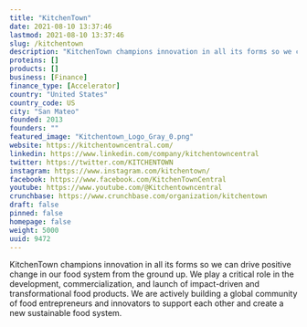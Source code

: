 ```yaml
---
title: "KitchenTown"
date: 2021-08-10 13:37:46
lastmod: 2021-08-10 13:37:46
slug: /kitchentown
description: "KitchenTown champions innovation in all its forms so we can drive positive change in our food system from the ground up. We play a critical role in the development, commercialization, and launch of impact-driven and transformational food products. We are actively building a global community of food entrepreneurs and innovators to support each other and create a new sustainable food system."
proteins: []
products: []
business: [Finance]
finance_type: [Accelerator]
country: "United States"
country_code: US
city: "San Mateo"
founded: 2013
founders: ""
featured_image: "Kitchentown_Logo_Gray_0.png"
website: https://kitchentowncentral.com/
linkedin: https://www.linkedin.com/company/kitchentowncentral
twitter: https://twitter.com/KITCHENTOWN
instagram: https://www.instagram.com/kitchentown/
facebook: https://www.facebook.com/KitchenTownCentral
youtube: https://www.youtube.com/@Kitchentowncentral
crunchbase: https://www.crunchbase.com/organization/kitchentown
draft: false
pinned: false
homepage: false
weight: 5000
uuid: 9472
---
```

KitchenTown champions innovation in all its forms so we can drive positive change in our food system from the ground up. We play a critical role in the development, commercialization, and launch of impact-driven and transformational food products. We are actively building a global community of food entrepreneurs and innovators to support each other and create a new sustainable food system.
